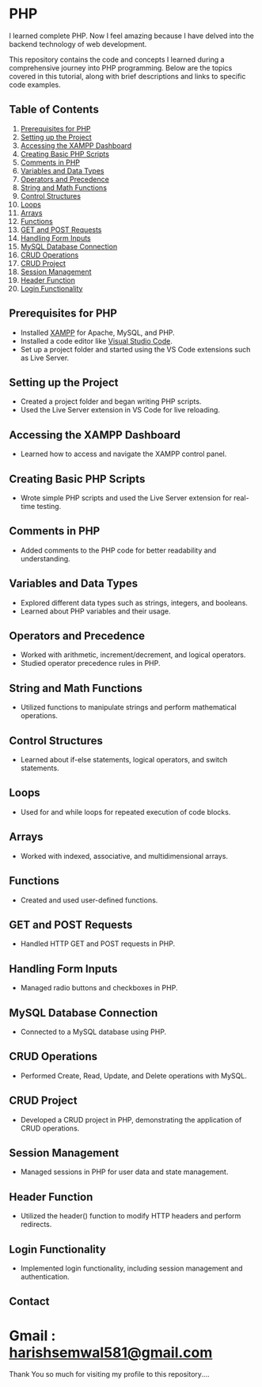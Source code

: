 # PHP 

I learned complete PHP. Now I feel amazing because I have delved into the backend technology of web development.

This repository contains the code and concepts I learned during a comprehensive journey into PHP programming. Below are the topics covered in this tutorial, along with brief descriptions and links to specific code examples.

## Table of Contents

1. [Prerequisites for PHP](#prerequisites-for-php)
2. [Setting up the Project](#setting-up-the-project)
3. [Accessing the XAMPP Dashboard](#accessing-the-xampp-dashboard)
4. [Creating Basic PHP Scripts](#creating-basic-php-scripts)
5. [Comments in PHP](#comments-in-php)
6. [Variables and Data Types](#variables-and-data-types)
7. [Operators and Precedence](#operators-and-precedence)
8. [String and Math Functions](#string-and-math-functions)
9. [Control Structures](#control-structures)
10. [Loops](#loops)
11. [Arrays](#arrays)
12. [Functions](#functions)
13. [GET and POST Requests](#get-and-post-requests)
14. [Handling Form Inputs](#handling-form-inputs)
15. [MySQL Database Connection](#mysql-database-connection)
16. [CRUD Operations](#crud-operations)
17. [CRUD Project](#crud-project)
18. [Session Management](#session-management)
19. [Header Function](#header-function)
20. [Login Functionality](#login-functionality)

## Prerequisites for PHP

- Installed [XAMPP](https://www.apachefriends.org/index.html) for Apache, MySQL, and PHP.
- Installed a code editor like [Visual Studio Code](https://code.visualstudio.com/).
- Set up a project folder and started using the VS Code extensions such as Live Server.

## Setting up the Project

- Created a project folder and began writing PHP scripts.
- Used the Live Server extension in VS Code for live reloading.

## Accessing the XAMPP Dashboard

- Learned how to access and navigate the XAMPP control panel.

## Creating Basic PHP Scripts

- Wrote simple PHP scripts and used the Live Server extension for real-time testing.

## Comments in PHP

- Added comments to the PHP code for better readability and understanding.

## Variables and Data Types

- Explored different data types such as strings, integers, and booleans.
- Learned about PHP variables and their usage.

## Operators and Precedence

- Worked with arithmetic, increment/decrement, and logical operators.
- Studied operator precedence rules in PHP.

## String and Math Functions

- Utilized functions to manipulate strings and perform mathematical operations.

## Control Structures

- Learned about if-else statements, logical operators, and switch statements.

## Loops

- Used for and while loops for repeated execution of code blocks.

## Arrays

- Worked with indexed, associative, and multidimensional arrays.

## Functions

- Created and used user-defined functions.

## GET and POST Requests

- Handled HTTP GET and POST requests in PHP.

## Handling Form Inputs

- Managed radio buttons and checkboxes in PHP.

## MySQL Database Connection

- Connected to a MySQL database using PHP.

## CRUD Operations

- Performed Create, Read, Update, and Delete operations with MySQL.

## CRUD Project

- Developed a CRUD project in PHP, demonstrating the application of CRUD operations.

## Session Management

- Managed sessions in PHP for user data and state management.

## Header Function

- Utilized the header() function to modify HTTP headers and perform redirects.

## Login Functionality

- Implemented login functionality, including session management and authentication.

## Contact

# Gmail : harishsemwal581@gmail.com 

Thank You so much for visiting my profile to this repository....
